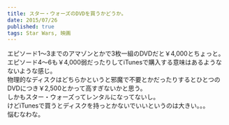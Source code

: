 ```yaml
---
title: スター・ウォーズのDVDを買うかどうか。
date: 2015/07/26
published: true
tags: Star Wars, 映画
---
```


エピソード1〜3までのアマゾンとかで3枚一組のDVDだと￥4,000とちょっと。<br>
エピソード4〜6も￥4,000弱だったりしてiTunesで購入する意味はあるようなないような感じ。<br>
物理的なディスクはどちらかというと邪魔で不要とかだったりするとひとつのDVDにつき￥2,500とかって高すぎないかと思う。<br>
しかもスター・ウォーズってレンタルになってないし。<br>
けどiTunesで買うとディスクを持っとかないでいいというのは大きい。。。<br>
悩むなわな。

<div class="itunes-link" data-itunes-id="976992746"></div>
<div class="itunes-link" data-itunes-id="977045705"></div>
<div class="itunes-link" data-itunes-id="975774337"></div>
<div class="itunes-link" data-itunes-id="981525546"></div>
<div class="itunes-link" data-itunes-id="976418770"></div>
<div class="itunes-link" data-itunes-id="975782022"></div>
